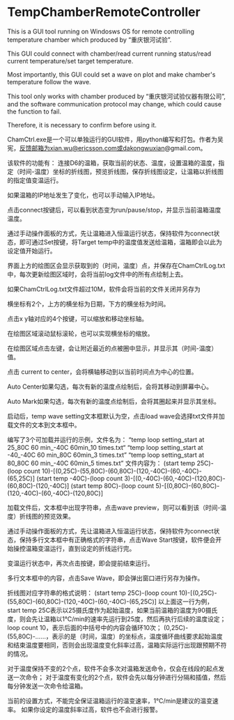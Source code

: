 # TempChamberRemoteController
This is a GUI tool running on Windosws OS for remote controlling temperature chamber which produced by “重庆银河试验”.

This GUI could connect with chamber/read current running status/read current temperature/set target temperature.

Most importantly, this GUI could set a wave on plot and make chamber's temperature follow the wave.

This tool only works with chamber produced by “重庆银河试验仪器有限公司”, and the software communication protocol may change, which could cause the function to fail. 

Therefore, it is necessary to confirm before using it.


ChamCtrl.exe是一个可以单独运行的GUI软件，用python编写和打包。作者为吴宪，反馈邮箱为xian.wu@ericsson.com或dakongwuxian@gmail.com。

该软件的功能有：
连接D6的温箱，获取当前的状态、温度，设置温箱的温度，指定（时间-温度）坐标的折线图，预览折线图，保存折线图设定，让温箱以折线图的指定值变温运行。

如果温箱的IP地址发生了变化，也可以手动输入IP地址。

点击connect按键后，可以看到状态变为run/pause/stop，并显示当前温箱温度温度。

通过手动操作面板的方式，先让温箱进入恒温运行状态，保持软件为connect状态，即可通过Set按键，将Target temp中的温度值发送给温箱，温箱即会以此为设定值开始运行。

界面上方的绘图区会显示获取到的（时间，温度）点，并保存在ChamCtrlLog.txt中，每次更新绘图区域时，会将当前log文件中的所有点绘制上去。

如果ChamCtrlLog.txt文件超过10M，软件会将当前的文件关闭并另存为

横坐标有2个，上方的横坐标为日期，下方的横坐标为时间。

点击x y轴对应的4个按键，可以缩放和移动坐标轴。

在绘图区域滚动鼠标滚轮，也可以实现横坐标的缩放。

在绘图区域点击左键，会让附近最近的点被圈中显示，并显示其（时间-温度）值。

点击 current to center，会将横轴移动到以当前时间点为中心的位置。

Auto Center如果勾选，每次有新的温度点绘制后，会将其移动到屏幕中心。

Auto Mark如果勾选，每次有新的温度点绘制后，会将其圈起来并显示其坐标。

启动后，temp wave setting文本框默认为空，点击load wave会选择txt文件并加载文件的文本到文本框中。

编写了3个可加载并运行的示例，文件名为：
“temp loop setting_start at 25_80C 60 min_-40C 60min_10 times.txt“
“temp loop setting_start at -40_-40C 60 min_80C 60min_3 times.txt”
“temp loop setting_start at 80_80C 60 min_-40C 60min_5 times.txt”
文件内容为：
(start temp 25C)-(loop count 10)-[(0,25C)-(55,80C)-(60,80C)-(120,-40C)-(60,-40C)-(65,25C)]
(start temp -40C)-(loop count 3)-[(0,-40C)-(60,-40C)-(120,80C)-(60,80C)-(120,-40C)]
(start temp 80C)-(loop count 5)-[(0,80C)-(60,80C)-(120,-40C)-(60,-40C)-(120,80C)]

加载文件后，文本框中出现字符串，点击wave preview，则可以看到该（时间-温度）折线图的预览效果。

通过手动操作面板的方式，先让温箱进入恒温运行状态，保持软件为connect状态，保持多行文本框中有正确格式的字符串，点击Wave Start按键，软件便会开始操控温箱变温运行，直到设定的折线运行完。

变温运行状态中，再次点击按键，即会提前结束运行。

多行文本框中的内容，点击Save Wave，即会弹出窗口进行另存为操作。

折线图对应字符串的格式说明：
(start temp 25C)-(loop count 10)-[(0,25C)-(55,80C)-(60,80C)-(120,-40C)-(60,-40C)-(65,25C)]
以上面这一行为例，
start temp 25C表示以25摄氏度作为起始温度，如果当前温箱的温度为90摄氏度，则会先让温箱以1℃/min的速率先运行到25度，然后再执行后续的温度设定；
loop count 10，表示后面的中括号中的内容会循环10次；
(0,25C)-(55,80C)-……，表示的是（时间，温度）的坐标点，温度循环曲线要求起始温度和结束温度要相同，否则会出现温度变化斜率过高，温箱实际运行出现跟预期不符的情况。

对于温度保持不变的2个点，软件不会多次对温箱发送命令，仅会在线段的起点发送一次命令；
对于温度有变化的2个点，软件会先以每分钟进行分隔和插值，然后每分钟发送一次命令给温箱。

当前的设置方式，不能完全保证温箱运行的温变速率，1℃/min是建议的温变速率。
如果你设定的温度斜率过高，软件也不会进行报警。
